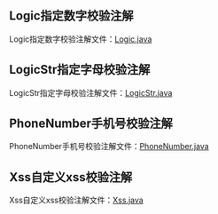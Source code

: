 ## Logic指定数字校验注解

Logic指定数字校验注解文件：[Logic.java](..%2F..%2Facedia-common-core%2Fsrc%2Fmain%2Fjava%2Fcom%2Facedia%2Fcommon%2Fcore%2Fannotation%2FLogic.java)

## LogicStr指定字母校验注解

LogicStr指定字母校验注解文件：[LogicStr.java](..%2F..%2Facedia-common-core%2Fsrc%2Fmain%2Fjava%2Fcom%2Facedia%2Fcommon%2Fcore%2Fannotation%2FLogicStr.java)

## PhoneNumber手机号校验注解

PhoneNumber手机号校验注解文件：[PhoneNumber.java](..%2F..%2Facedia-common-core%2Fsrc%2Fmain%2Fjava%2Fcom%2Facedia%2Fcommon%2Fcore%2Fannotation%2FPhoneNumber.java)

## Xss自定义xss校验注解

Xss自定义xss校验注解文件：[Xss.java](..%2F..%2Facedia-common-core%2Fsrc%2Fmain%2Fjava%2Fcom%2Facedia%2Fcommon%2Fcore%2Fannotation%2FXss.java)
